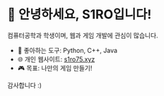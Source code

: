 # 👋 안녕하세요, S1RO입니다!

컴퓨터공학과 학생이며, 웹과 게임 개발에 관심이 많습니다.

- 🔧 좋아하는 도구: Python, C++, Java
- 🌐 개인 웹사이트: [s1ro75.xyz](https://s1ro75.xyz)
- 🎮 목표: 나만의 게임 만들기!

감사합니다 :)
